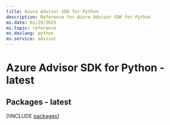 ```yaml
---
title: Azure Advisor SDK for Python
description: Reference for Azure Advisor SDK for Python
ms.date: 01/29/2025
ms.topic: reference
ms.devlang: python
ms.service: advisor
---
```

# Azure Advisor SDK for Python - latest
## Packages - latest
[!INCLUDE [packages](advisor-index.md)]